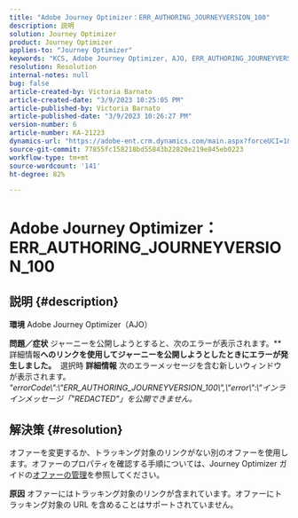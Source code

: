 ```yaml
---
title: "Adobe Journey Optimizer：ERR_AUTHORING_JOURNEYVERSION_100"
description: 説明
solution: Journey Optimizer
product: Journey Optimizer
applies-to: "Journey Optimizer"
keywords: "KCS, Adobe Journey Optimizer, AJO, ERR_AUTHORING_JOURNEYVERSION_100, ジャーニーの公開"
resolution: Resolution
internal-notes: null
bug: false
article-created-by: Victoria Barnato
article-created-date: "3/9/2023 10:25:05 PM"
article-published-by: Victoria Barnato
article-published-date: "3/9/2023 10:26:27 PM"
version-number: 6
article-number: KA-21223
dynamics-url: "https://adobe-ent.crm.dynamics.com/main.aspx?forceUCI=1&pagetype=entityrecord&etn=knowledgearticle&id=4597683b-c9be-ed11-83ff-6045bd006d92"
source-git-commit: 77855fc158218bd55843b22820e219e845eb0223
workflow-type: tm+mt
source-wordcount: '141'
ht-degree: 82%

---
```


# Adobe Journey Optimizer：ERR_AUTHORING_JOURNEYVERSION_100

## 説明 {#description}

<b>環境</b>
Adobe Journey Optimizer（AJO）


<b>問題／症状</b>
ジャーニーを公開しようとすると、次のエラーが表示されます。**&#x200B;詳細情報<b>へのリンクを使用してジャーニーを公開しようとしたときにエラーが発生しました。</b>  選択時 <b>詳細情報</b> 次のエラーメッセージを含む新しいウィンドウが表示されます。
*&quot;errorCode\\&quot;:\\&quot;ERR_AUTHORING_JOURNEYVERSION_100\\&quot;,\\&quot;error\\&quot;:\\&quot;インラインメッセージ「&quot;REDACTED&quot;」を公開できません。*

## 解決策 {#resolution}


オファーを変更するか、トラッキング対象のリンクがない別のオファーを使用します。オファーのプロパティを確認する手順については、Journey Optimizer ガイドの[オファーの管理](https://experienceleague.adobe.com/docs/journey-optimizer/using/offer-decisioning/managing-offers-in-the-offer-library/configure-offers/creating-personalized-offers.html?lang=ja#offer-list)を参照してください。


<b>原因</b>
オファーにはトラッキング対象のリンクが含まれています。オファーにトラッキング対象の URL を含めることはサポートされていません。
